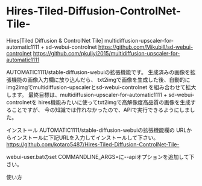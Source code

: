 # Hires-Tiled-Diffusion-ControlNet-Tile-
Hires[Tiled Diffusion &amp; ControlNet Tile]
multidiffusion-upscaler-for-automatic1111 + sd-webui-controlnet
https://github.com/Mikubill/sd-webui-controlnet
https://github.com/pkuliyi2015/multidiffusion-upscaler-for-automatic1111

AUTOMATIC1111/stable-diffusion-webuiの拡張機能です。
生成済みの画像を拡張機能の画像入力欄に放り込んだら、
txt2imgで画像を生成した後、自動的にimg2imgでmultidiffusion-upscalerとsd-webui-controlnet
を組み合わせて拡大します。
最終目標は、multidiffusion-upscaler-for-automatic1111 + sd-webui-controlnetを
hires機能みたいに使ってtxt2imgで高解像度高品質の画像を生成することですが、
今の知識では作れなかったので、APIで実行できるようにしました。

インストール
AUTOMATIC1111/stable-diffusion-webuiの拡張機能欄の
URLからインストールに下記URLを入力してインストールして下さい。
https://github.com/kotaro5487/Hires-Tiled-Diffusion-ControlNet-Tile-

webui-user.batのset COMMANDLINE_ARGS=に--apiオプションを追加して下さい。


使い方
